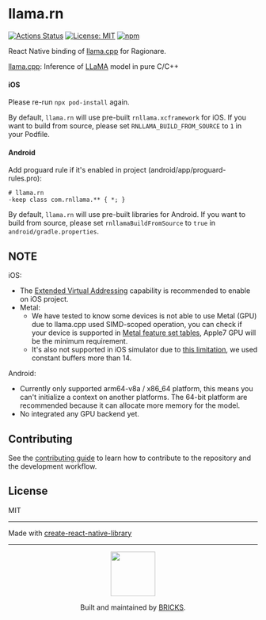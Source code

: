 # llama.rn

[![Actions Status](https://github.com/mybigday/llama.rn/workflows/CI/badge.svg)](https://github.com/sbhjt-gr/ragionare-llama.rn/actions)
[![License: MIT](https://img.shields.io/badge/license-MIT-blue.svg)](https://opensource.org/licenses/MIT)
[![npm](https://img.shields.io/npm/v/llama.rn.svg)](https://www.npmjs.com/package/ragionare-llama.rn/)

React Native binding of [llama.cpp](https://github.com/ggerganov/llama.cpp) for Ragionare.

[llama.cpp](https://github.com/ggerganov/llama.cpp): Inference of [LLaMA](https://arxiv.org/abs/2302.13971) model in pure C/C++

#### iOS

Please re-run `npx pod-install` again.

By default, `llama.rn` will use pre-built `rnllama.xcframework` for iOS. If you want to build from source, please set `RNLLAMA_BUILD_FROM_SOURCE` to `1` in your Podfile.

#### Android

Add proguard rule if it's enabled in project (android/app/proguard-rules.pro):

```proguard
# llama.rn
-keep class com.rnllama.** { *; }
```

By default, `llama.rn` will use pre-built libraries for Android. If you want to build from source, please set `rnllamaBuildFromSource` to `true` in `android/gradle.properties`.

## NOTE

iOS:

- The [Extended Virtual Addressing](https://developer.apple.com/documentation/bundleresources/entitlements/com_apple_developer_kernel_extended-virtual-addressing) capability is recommended to enable on iOS project.
- Metal:
  - We have tested to know some devices is not able to use Metal (GPU) due to llama.cpp used SIMD-scoped operation, you can check if your device is supported in [Metal feature set tables](https://developer.apple.com/metal/Metal-Feature-Set-Tables.pdf), Apple7 GPU will be the minimum requirement.
  - It's also not supported in iOS simulator due to [this limitation](https://developer.apple.com/documentation/metal/developing_metal_apps_that_run_in_simulator#3241609), we used constant buffers more than 14.

Android:

- Currently only supported arm64-v8a / x86_64 platform, this means you can't initialize a context on another platforms. The 64-bit platform are recommended because it can allocate more memory for the model.
- No integrated any GPU backend yet.

## Contributing

See the [contributing guide](CONTRIBUTING.md) to learn how to contribute to the repository and the development workflow.

## License

MIT

---

Made with [create-react-native-library](https://github.com/callstack/react-native-builder-bob)

---

<p align="center">
  <a href="https://bricks.tools">
    <img width="90px" src="https://avatars.githubusercontent.com/u/17320237?s=200&v=4">
  </a>
  <p align="center">
    Built and maintained by <a href="https://bricks.tools">BRICKS</a>.
  </p>
</p>

